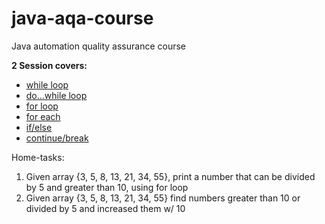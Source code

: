 # java-aqa-course
Java automation quality assurance course

**2 Session covers:**
- [while loop](loopcontrol/demo1)
- [do...while loop](loopcontrol/demo2)
- [for loop](loopcontrol/demo3)
- [for each](loopcontrol/demo4)
- [if/else](loopcontrol/demo5)
- [continue/break](loopcontrol/demo6)

Home-tasks:
1. Given array {3, 5, 8, 13, 21, 34, 55}, 
print a number that can be divided by 5 and greater than 10, 
using for loop
2. Given array {3, 5, 8, 13, 21, 34, 55}
find numbers greater than 10 or divided by 5 and increased them w/ 10
